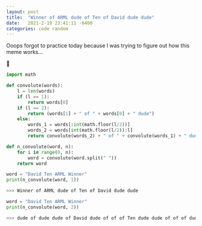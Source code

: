```yaml
---
layout: post
title:  "Winner of ARML dude of Ten of David dude dude"
date:   2021-2-19 23:41:11 -0400
categories: code random
---
```


Ooops forgot to practice today because I was trying to figure out how this meme works...

:thinking:

```python
import math

def convolute(words):
    l = len(words)
    if (l == 1):
        return words[0]
    if (l == 2):
        return (words[1] + " of " + words[0] + " dude")
    else:
        words_1 = words[:int(math.floor(l/2))]
        words_2 = words[int(math.floor(l/2)):l]
        return convolute(words_2) + " of " + convolute(words_1) + " dude"

def n_convolute(word, n):
    for i in range(0, n):
        word = convolute(word.split(" "))
    return word
```

```python
word = "David Ten ARML Winner"
print(n_convolute(word, 1))

>>> Winner of ARML dude of Ten of David dude dude
```

```python
word = "David Ten ARML Winner"
print(n_convolute(word, 2))

>>> dude of dude dude of David dude of of of Ten dude dude of of of dude dude of ARML dude of of of Winner dude dude dude
```
